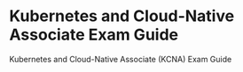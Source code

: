 # Kubernetes and Cloud-Native Associate Exam Guide
 Kubernetes and Cloud-Native Associate (KCNA) Exam Guide
